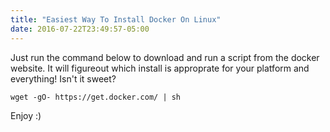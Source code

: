 ```yaml
---
title: "Easiest Way To Install Docker On Linux"
date: 2016-07-22T23:49:57-05:00
---
```


Just run the command below to download and run a script from the docker website. It will figureout which install is approprate for your platform and everything! Isn't it sweet?

```
wget -gO- https://get.docker.com/ | sh
```

Enjoy :)
